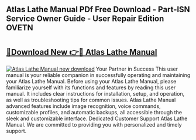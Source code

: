 ## Atlas Lathe Manual PDf Free Download - Part-ISN Service Owner Guide - User Repair Edition OVETN

# <h2><a href="http://bc37754.oget.top/?id=Atlas+Lathe+Manual">🔗Download New 👉🔴 Atlas Lathe Manual</a></h2>

[![Atlas Lathe Manual new download](https://i.imgur.com/5g1atiW.png)](http://bc37754.oget.top/?id=Atlas+Lathe+Manual)
Your Partner in Success This user manual is your reliable companion in successfully operating and maintaining your Atlas Lathe Manual. Before using your Atlas Lathe Manual, please familiarize yourself with its functions and features by reading this user manual. It includes clear instructions for installation, setup, and operation, as well as troubleshooting tips for common issues. Atlas Lathe Manual advanced features include image recognition, voice commands, customizable profiles, and automatic backups, all accessible through the sleek and customizable interface. Dedicated Customer Support Atlas Lathe Manual. We are committed to providing you with personalized and timely support.
